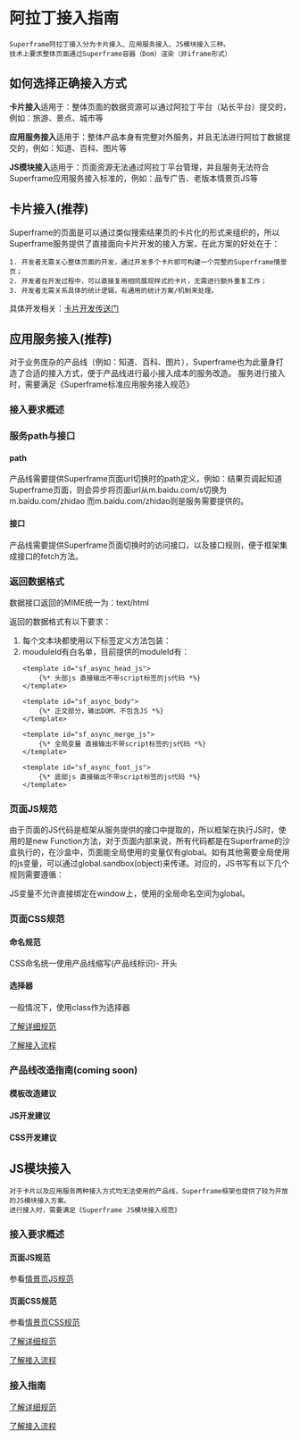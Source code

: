 # 阿拉丁接入指南
    
    Superframe阿拉丁接入分为卡片接入、应用服务接入、JS模块接入三种。
    技术上要求整体页面通过Superframe容器（Dom）渲染（非iframe形式）

## 如何选择正确接入方式

**卡片接入**适用于：整体页面的数据资源可以通过阿拉丁平台（站长平台）提交的，例如：旅游、景点、城市等

**应用服务接入**适用于：整体产品本身有完整对外服务，并且无法进行阿拉丁数据提交的，例如：知道、百科、图片等

**JS模块接入**适用于：页面资源无法通过阿拉丁平台管理，并且服务无法符合Superframe应用服务接入标准的，例如：品专广告、老版本情景页JS等

## 卡片接入(推荐)

Superframe的页面是可以通过类似搜索结果页的卡片化的形式来组织的，所以Superframe服务提供了直接面向卡片开发的接入方案，在此方案的好处在于：

    1. 开发者无需关心整体页面的开发，通过开发多个卡片即可构建一个完整的Superframe情景页；
    2. 开发者在开发过程中，可以直接复用相同展现样式的卡片，无需进行额外重复工作；
    3. 开发者无需关系具体的统计逻辑，有通用的统计方案/机制来处理。

具体开发相关：[卡片开发传送门](http://sfe.baidu.com/#/superframe/card)

## 应用服务接入(推荐)

对于业务庞杂的产品线（例如：知道、百科、图片），Superframe也为此量身打造了合适的接入方式，便于产品线进行最小接入成本的服务改造。
服务进行接入时，需要满足《Superframe标准应用服务接入规范》

### 接入要求概述

### 服务path与接口

#### path
产品线需要提供Superframe页面url切换时的path定义，例如：结果页调起知道Superframe页面，则会异步将页面url从m.baidu.com/s切换为m.baidu.com/zhidao
而m.baidu.com/zhidao则是服务需要提供的。
#### 接口
产品线需要提供Superframe页面切换时的访问接口，以及接口规则，便于框架集成接口的fetch方法。

### 返回数据格式

数据接口返回的MIME统一为：text/html

返回的数据格式有以下要求：

1. 每个文本块都使用以下标签定义方法包装：
    <template id="moduleId"></template>
2. mouduleId有白名单，目前提供的moduleId有：
    ```
    <template id="sf_async_head_js">
        {%* 头部js 直接输出不带script标签的js代码 *%}
    </template>

    <template id="sf_async_body">
        {%* 正文部分，输出DOM，不包含JS *%}
    </template>

    <template id="sf_async_merge_js">
        {%* 全局变量 直接输出不带script标签的js代码 *%}
    </template>

    <template id="sf_async_foot_js">
        {%* 底部js 直接输出不带script标签的js代码 *%}
    </template>
    ```

### 页面JS规范

由于页面的JS代码是框架从服务提供的接口中提取的，所以框架在执行JS时，使用的是new Function方法，对于页面内部来说，所有代码都是在Superframe的沙盒执行的，在沙盒中，页面能全局使用的变量仅有global。如有其他需要全局使用的js变量，可以通过global.sandbox(object)来传递。对应的，JS书写有以下几个规则需要遵循：

JS变量不允许直接绑定在window上，使用的全局命名空间为global。

### 页面CSS规范

#### 命名规范
CSS命名统一使用产品线缩写(产品线标识)- 开头

#### 选择器
一般情况下，使用class作为选择器

[了解详细规范]()

[了解接入流程]()

### 产品线改造指南(coming soon)

#### 模板改造建议
#### JS开发建议
#### CSS开发建议

## JS模块接入

    对于卡片以及应用服务两种接入方式均无法使用的产品线，Superframe框架也提供了较为开放的JS模块接入方案。
    进行接入时，需要满足《Superframe JS模块接入规范》

### 接入要求概述

#### 页面JS规范
参看[情景页JS规范](http://sfe.baidu.com/#/superframe/card/4、js+开发规范)
#### 页面CSS规范
参看[情景页CSS规范](http://sfe.baidu.com/#/superframe/card/3、css+开发规范)

[了解详细规范]()

[了解接入流程]()

### 接入指南

[了解详细规范](http://sfe.baidu.com/#/superframe/card/7、actCard模式开发方式)

[了解接入流程]()
